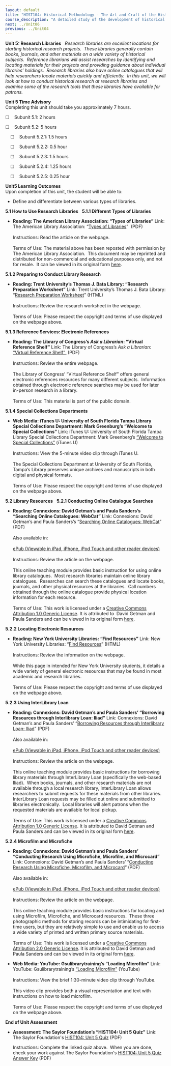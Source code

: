 ```yaml
---
layout: default
title: "HIST104: Historical Methodology - The Art and Craft of the Historian"
course_description: "A detailed study of the development of historical study as a distinct pursuit, focusing on historical research methods and the latest resources available to historians."
next: ../Unit06
previous: ../Unit04
---
```

**Unit 5: Research Libraries** <span id="5"></span> 
*<span>Research libraries are excellent locations for starting
historical research projects.  These libraries generally contain books,
journals, and other materials on a wide variety of historical subjects. 
Reference librarians will assist researches by identifying and locating
materials for their projects and providing guidance about individual
libraries’ holdings.  Research libraries also have online catalogues
that will help researchers locate materials quickly and efficiently.  In
this unit, we will look at how to conduct historical research at
research libraries and examine some of the research tools that these
libraries have available for patrons. </span>*

**Unit 5 Time Advisory**  
Completing this unit should take you approximately 7 hours.  
  
 ☐    Subunit 5.1: 2 hours  
  
 ☐    Subunit 5.2: 5 hours  
  
     ☐    Subunit 5.2.1: 1.5 hours  
  
     ☐    Subunit 5.2.2: 0.5 hour  
  
     ☐    Subunit 5.2.3: 1.5 hours  
  
     ☐    Subunit 5.2.4: 1.25 hours  
  
     ☐    Subunit 5.2.5: 0.25 hour

**Unit5 Learning Outcomes**  
Upon completion of this unit, the student will be able to:
-   Define and differentiate between various types of libraries.

**5.1 How to Use Research Libraries** <span id="5.1"></span> 
**5.1.1 Different Types of Libraries** <span id="5.1.1"></span> 
-   **Reading: The American Library Association: “Types of Libraries”**
    <span>Link: The American Library Association: “</span>[<span>Types
    of
    Libraries</span>](https://resources.saylor.org/archived/wp-content/uploads/2011/08/HIST104-5.1.1.pdf)<span>”  (PDF)</span>  
        
     <span>Instructions: Read the article on the webpage.</span>  
        
     <span>Terms of Use:</span> The material above has been reposted
    with permission by The American Library Association.  This document
    may be reprinted and distributed for non-commercial and educational
    purposes only, and not for resale.  It can be viewed in its original
    form
    [here](http://www.ala.org/ala/educationcareers/careers/librarycareerssite/typesoflibraries.cfm).

**5.1.2 Preparing to Conduct Library Research** <span
id="5.1.2"></span> 
-   **Reading: Trent University’s Thomas J. Bata Library: “Research
    Preparation Worksheet”**
    <span>Link: Trent University’s Thomas J. Bata Library:
    “</span>[<span>Research Preparation
    Worksheet</span>](http://www.trentu.ca/library/help/preparation.htm)<span>”
    (HTML)</span>  
        
     <span>Instructions: Review the research worksheet in the
    webpage.</span>  
        
     <span>Terms of Use: Please respect the copyright and terms of use
    displayed on the webpage above.</span>

**5.1.3 Reference Services: Electronic References** <span
id="5.1.3"></span> 
-   **Reading: The Library of Congress’s *Ask a Librarian*: “Virtual
    Reference Shelf”**
    <span>Link: The Library of Congress’s *Ask a Librarian*:
    </span>[<span>“Virtual Reference
    Shelf”</span> ](https://resources.saylor.org/archived/wp-content/uploads/2011/08/HIST104-5.1.3-Virtual-Reference-Shelf.pdf) (PDF)  
        
     <span>Instructions: Review the entire webpage.</span>  
        
     <span>The Library of Congress’ “Virtual Reference Shelf” offers
    general electronic references resources for many different
    subjects.  Information obtained through electronic reference
    searches may be used for later in-person research in a library. 
    </span>  
        
     <span>Terms of Use: This material is part of the public
    domain. </span>

**5.1.4 Special Collections Departments** <span id="5.1.4"></span> 
-   **Web Media: iTunes U: University of South Florida Tampa Library
    Special Collections Department: Mark Greenburg’s “Welcome to Special
    Collections”**
    <span>Link: iTunes U: University of South Florida Tampa Library
    Special Collections Department: Mark Greenberg’s
    </span>[<span>“Welcome to Special
    Collections”</span>](http://deimos3.apple.com/WebObjects/Core.woa/Browse/usf.edu.1464226883.01464226890.1621646319?i=1267945880)<span> (iTunes
    U)</span>  
        
     <span>Instructions: View the 5-minute video clip through iTunes
    U.</span>  
        
     <span>The Special Collections Department at University of South
    Florida, Tampa’s Library preserves unique archives and manuscripts
    in both digital and physical formats.</span>  
        
     <span>Terms of Use: Please respect the copyright and terms of use
    displayed on the webpage above.</span>

**5.2 Library Resources** <span id="5.2"></span> 
**5.2.1 Conducting Online Catalogue Searches** <span id="5.2.1"></span> 
-   **Reading: Connexions: David Getman’s and Paula Sanders’s “Searching
    Online Catalogues: WebCat”**
    <span>Link: Connexions: David Getman’s and Paula Sanders’s
    “</span>[<span>Searching Online Catalogues:
    WebCat</span>](https://resources.saylor.org/archived/wp-content/uploads/2011/08/HIST104-5.2.1-.pdf)<span>”
    (PDF)</span>  
        
     Also available in:  
        
     [ePub (Viewable in iPad, iPhone, iPod Touch and other reader
    devices)](http://cnx.org/content/m12527/1.5/?format=epub "ePub (Viewable in iPad, iPhone, iPod Touch and other reader devices)")  
        
     <span>Instructions: Review the article on the webpage.</span>  
        
     <span>This online teaching module provides basic instruction for
    using online library catalogues.  Most research libraries maintain
    online library catalogues.  Researches can search these catalogues
    and locate books, journals, and other physical resources at the
    libraries.  Call numbers obtained through the online catalogue
    provide physical location information for each resource.</span>  
        
     <span>Terms of Use: </span>This work is licensed under a [Creative
    Commons Attribution 1.0 Generic
    License](http://creativecommons.org/licenses/by/1.0/). It is
    attributed to  David Getman and Paula Sanders and can be viewed in
    its original form [here](http://cnx.org/content/m12527/latest/). 

**5.2.2 Locating Electronic Resources** <span id="5.2.2"></span> 
-   **Reading: New York University Libraries: “Find Resources”**
    <span>Link: New York University Libraries: “</span>[<span>Find
    Resources</span>](http://library.nyu.edu/collections/)<span>” (HTML)</span>  
        
     <span>Instructions: Review the information on the webpage.</span>  
        
     <span>While this page in intended for New York University students,
    it details a wide variety of general electronic resources that may
    be found in most academic and research libraries.</span>  
        
     <span>Terms of Use: Please respect the copyright and terms of use
    displayed on the webpage above.</span>

**5.2.3 Using InterLibrary Loan** <span id="5.2.3"></span> 
-   **Reading: Connexions: David Getman’s and Paula Sanders’ “Borrowing
    Resources through Interlibrary Loan: Iliad”**
    <span>Link: Connexions: David Getman’s and Paula Sanders’
    “</span>[<span>Borrowing Resources through Interlibrary Loan:
    Iliad</span>](https://resources.saylor.org/archived/wp-content/uploads/2011/08/HIST104-5.2.3.pdf)<span>”
    (PDF)</span>  
        
     <span>Also available in:</span>  
         
     <span>[ePub (Viewable in iPad, iPhone, iPod Touch and other reader
    devices)](http://cnx.org/content/m12525/1.7/?format=epub "ePub (Viewable in iPad, iPhone, iPod Touch and other reader devices)")</span>  
        
     <span>Instructions: Review the article on the webpage.</span>  
        
     <span>This online teaching module provides basic instructions for
    borrowing library materials through InterLibrary Loan (specifically
    the web-based Iliad).  When books, journals, and other research
    materials are not available through a local research library,
    InterLibrary Loan allows researchers to submit requests for these
    materials from other libraries.  InterLibrary Loan requests may be
    filled out online and submitted to libraries electronically.  Local
    libraries will alert patrons when the requested materials are
    available for local pickup.</span>  
        
     <span>Terms of Use: </span>This work is licensed under a [Creative
    Commons Attribution 1.0 Generic
    License](http://creativecommons.org/licenses/by/1.0/). It is
    attributed to David Getman and Paula Sanders and can be viewed in
    its original form [here](http://cnx.org/content/m12525/latest/). 

**5.2.4 Microfilm and Microfiche** <span id="5.2.4"></span> 
-   **Reading: Connexions: David Getman’s and Paula Sanders’ “Conducting
    Research Using Microfiche, Microfilm, and Microcard”**
    <span>Link: Connexions: David Getman’s and Paula Sanders’
    “</span>[<span>Conducting Research Using Microfiche, Microfilm, and
    Microcard</span>](https://resources.saylor.org/archived/wp-content/uploads/2011/08/HIST104-5.2.4-.pdf)<span>”
    (PDF)</span>  
        
     <span>Also available in:</span>  
         
     <span>[ePub (Viewable in iPad, iPhone, iPod Touch and other reader
    devices)](http://cnx.org/content/m12729/1.7/?format=epub "ePub (Viewable in iPad, iPhone, iPod Touch and other reader devices)")</span>  
        
     <span>Instructions: Review the article on the webpage.</span>  
        
     <span>This online teaching module provides basic instructions for
    locating and using Microfilm, Microfiche, and Microcard resources. 
    These three photographic methods for storing records can be
    intimidating for first-time users, but they are relatively simple to
    use and enable us to access a wide variety of printed and written
    primary source materials.</span>  
        
     <span>Terms of Use: </span>This work is licensed under a [Creative
    Commons Attribution 2.0 Generic
    License](http://creativecommons.org/licenses/by/2.0/). It is
    attributed to David Getman and Paula Sanders and can be viewed in
    its original form [here](http://cnx.org/content/m12729/latest/). 

-   **Web Media: YouTube: Gsulibrarytraining’s “Loading Microfilm”**
    <span>Link: YouTube: Gsulibrarytraining’s [“Loading
    Microfilm”](http://www.youtube.com/watch?v=IubMlnzVKSE&feature=related)</span> (YouTube)  
        
     <span>Instructions: View the brief 1:30-minute video clip through
    YouTube.</span>  
        
     <span>This video clip provides both a visual representation and
    text with instructions on how to load microfilm.</span>  
        
     <span>Terms of Use: Please respect the copyright and terms of use
    displayed on the webpage above.</span>

**End of Unit Assessment** <span id="5.3"></span> 
-   **Assessment: The Saylor Foundation’s “HIST104: Unit 5 Quiz”**
    Link: The Saylor Foundation's [HIST104: Unit 5
    Quiz](https://resources.saylor.org/archived/wp-content/uploads/2011/05/HIST104-Unit5Quiz.pdf) (PDF)  
      
     Instructions: Complete the linked quiz above.  When you are done,
    check your work against The Saylor Foundation's [HIST104: Unit 5
    Quiz Answer
    Key](https://resources.saylor.org/archived/wp-content/uploads/2011/05/HIST104-Unit5QuizAnswerKey.pdf)
    (PDF)


